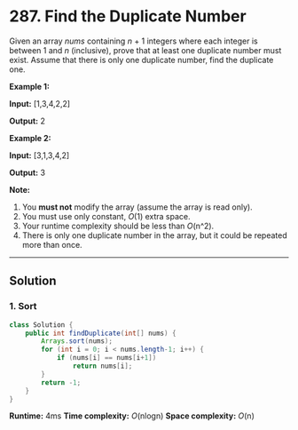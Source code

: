 # 287. Find the Duplicate Number

Given an array _nums_ containing _n_ + 1 integers where each integer is between 1 and _n_ (inclusive), prove that at least one duplicate number must exist. Assume that there is only one duplicate number, find the duplicate one.

**Example 1:**

**Input:** [1,3,4,2,2]

**Output:** 2

**Example 2:**

**Input:** [3,1,3,4,2]

**Output:** 3

**Note:**

1.  You **must not** modify the array (assume the array is read only).
2.  You must use only constant, _O_(1) extra space.
3.  Your runtime complexity should be less than _O_(n^2).
4.  There is only one duplicate number in the array, but it could be repeated more than once.
---
## Solution

### 1. Sort

```java
class Solution {
    public int findDuplicate(int[] nums) {
        Arrays.sort(nums);
        for (int i = 0; i < nums.length-1; i++) {
            if (nums[i] == nums[i+1])
                return nums[i];
        }
        return -1;
    }
}
```

**Runtime:**  4ms
**Time complexity:** _O_(nlogn)
**Space complexity:** _O_(n)

